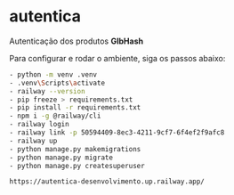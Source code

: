 # autentica
Autenticação dos produtos **GlbHash**

Para configurar e rodar o ambiente, siga os passos abaixo:

```bash
- python -m venv .venv
- .venv\Scripts\activate  
- railway --version  
- pip freeze > requirements.txt
- pip install -r requirements.txt
- npm i -g @railway/cli
- railway login
- railway link -p 50594409-8ec3-4211-9cf7-6f4ef2f9afc8
- railway up
- python manage.py makemigrations  
- python manage.py migrate
- python manage.py createsuperuser

https://autentica-desenvolvimento.up.railway.app/